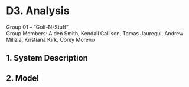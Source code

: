 # D3. Analysis

Group 01 – “Golf-N-Stuff”\
Group Members: Alden Smith, Kendall Callison, Tomas Jauregui, Andrew Milizia, 
Kristiana Kirk, Corey Moreno

## 1. System Description

## 2. Model
